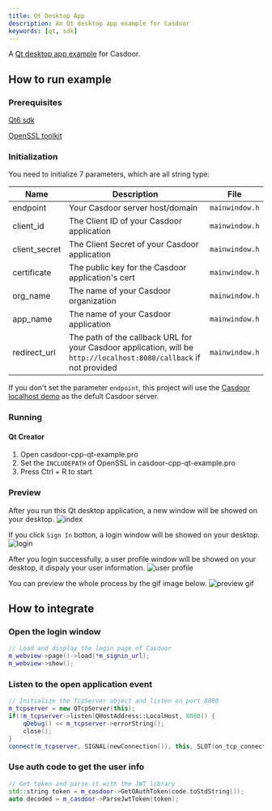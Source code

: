 ```yaml
---
title: Qt Desktop App
description: An Qt desktop app example for Casdoor
keywords: [qt, sdk]
---
```


A [Qt desktop app example](https://github.com/casdoor/casdoor-cpp-qt-example) for Casdoor.

## How to run example

### Prerequisites

[Qt6 sdk](https://www.qt.io/download)

[OpenSSL toolkit](https://www.openssl.org/source/)

### Initialization

You need to initialize 7 parameters, which are all string type:

| Name         | Description                                                                                             | File                  |
| ------------ | ------------------------------------------------------------------------------------------------------- | --------------------- |
| endpoint       | Your Casdoor server host/domain                                                                         | `mainwindow.h` |
| client_id     | The Client ID of your Casdoor application                                                               | `mainwindow.h` |
| client_secret | The Client Secret of your Casdoor application                                                           | `mainwindow.h` |
| certificate      | The public key for the Casdoor application's cert                                                                    | `mainwindow.h` |
| org_name      | The name of your Casdoor organization                                                                    | `mainwindow.h` |
| app_name      | The name of your Casdoor application                                                                    | `mainwindow.h` |
| redirect_url  | The path of the callback URL for your Casdoor application, will be `http://localhost:8080/callback` if not provided | `mainwindow.h` |

If you don't set the parameter `endpoint`, this project will use the [Casdoor localhost demo](http://localhost:8080) as the defult Casdoor server.

### Running

#### Qt Creator

1. Open casdoor-cpp-qt-example.pro
2. Set the `INCLUDEPATH` of OpenSSL in casdoor-cpp-qt-example.pro
3. Press Ctrl + R to start

### Preview

After you run this Qt desktop application, a new window will be showed on your desktop.
![index](/img/howto-desktop-qt-app-index.png)

If you click `Sign In` botton, a login window will be showed on your desktop.
![login](/img/howto-desktop-qt-app-login.png)

After you login successfully, a user profile window will be showed on your desktop, it dispaly your user information.
![user profile](/img/howto-desktop-qt-app-userprofile.png)

You can preview the whole process by the gif image below.
![preview gif](/img/howto-desktop-qt-app-preview.gif)

## How to integrate

### Open the login window

```cpp
// Load and display the login page of Casdoor
m_webview->page()->load(*m_signin_url);
m_webview->show();
```

### Listen to the open application event

```cpp
// Initialize the TcpServer object and listen on port 8080
m_tcpserver = new QTcpServer(this);
if(!m_tcpserver->listen(QHostAddress::LocalHost, 8080)) {
    qDebug() << m_tcpserver->errorString();
    close();
}
connect(m_tcpserver, SIGNAL(newConnection()), this, SLOT(on_tcp_connected()));
```

### Use auth code to get the user info

```cpp
// Get token and parse it with the JWT library
std::string token = m_casdoor->GetOAuthToken(code.toStdString());
auto decoded = m_casdoor->ParseJwtToken(token);
```
